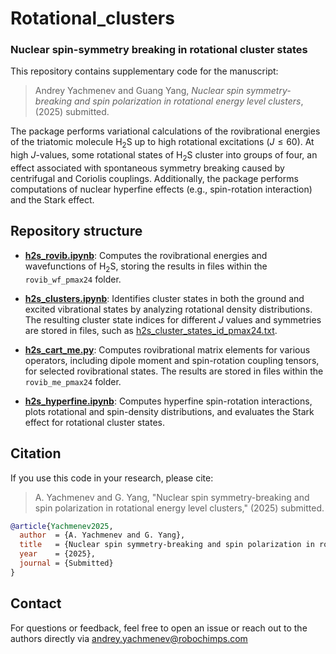 # Rotational_clusters
### Nuclear spin-symmetry breaking in rotational cluster states

This repository contains supplementary code for the manuscript:
> Andrey Yachmenev and Guang Yang, *Nuclear spin symmetry-breaking and spin polarization in rotational energy level clusters*, (2025) submitted.

The package performs variational calculations of the rovibrational energies of the triatomic molecule $\text{H}_2\text{S}$ up to high rotational excitations ($J \leq 60$).
At high $J$-values, some rotational states of $\text{H}_2\text{S}$ cluster into groups of four, an effect associated with spontaneous symmetry breaking caused by centrifugal and Coriolis couplings.
Additionally, the package performs computations of nuclear hyperfine effects (e.g., spin-rotation interaction) and the Stark effect.

Repository structure
---
- **[h2s_rovib.ipynb](h2s_rovib.ipynb)**: Computes the rovibrational energies and wavefunctions of $\text{H}_2\text{S}$, storing the results in files within the `rovib_wf_pmax24` folder.

- **[h2s_clusters.ipynb](h2s_clusters.ipynb)**: Identifies cluster states in both the ground and excited vibrational states by analyzing rotational density distributions. The resulting cluster state indices for different $J$ values and symmetries are stored in files, such as [h2s_cluster_states_id_pmax24.txt](h2s_cluster_states_id_pmax24.txt).

- **[h2s_cart_me.py](h2s_cart_me.py)**: Computes rovibrational matrix elements for various operators, including dipole moment and spin-rotation coupling tensors, for selected rovibrational states. The results are stored in files within the `rovib_me_pmax24` folder.

- **[h2s_hyperfine.ipynb](h2s_hyperfine.ipynb)**: Computes hyperfine spin-rotation interactions, plots rotational and spin-density distributions, and evaluates the Stark effect for rotational cluster states.

Citation
---
If you use this code in your research, please cite:

> A. Yachmenev and G. Yang, "Nuclear spin symmetry-breaking and spin polarization in rotational energy level clusters," (2025) submitted.

```bibtex
@article{Yachmenev2025,
  author  = {A. Yachmenev and G. Yang},
  title   = {Nuclear spin symmetry-breaking and spin polarization in rotational energy level clusters},
  year    = {2025},
  journal = {Submitted}
}
```

Contact
---
For questions or feedback, feel free to open an issue or reach out to the authors directly via andrey.yachmenev@robochimps.com
